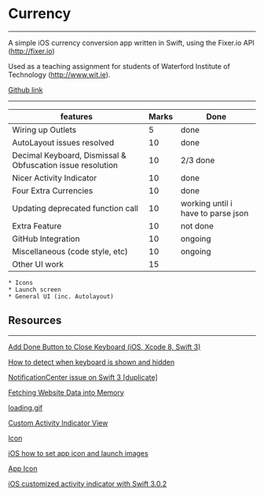 # Currency
---

A simple iOS currency conversion app written in Swift, using the Fixer.io API (http://fixer.io)

Used as a teaching assignment for students of Waterford Institute of Technology (http://www.wit.ie).

[Github link](https://github.com/brianrichardmccarthy/Currency)

---
features | Marks | Done
-------- | ----- | ----
Wiring up Outlets | 5 | done
AutoLayout issues resolved | 10 | done
Decimal Keyboard, Dismissal & Obfuscation issue resolution | 10 | 2/3 done
Nicer Activity Indicator | 10 | done
Four Extra Currencies | 10 | done
Updating deprecated function call | 10 | working until i have to parse json
Extra Feature | 10 | not done
GitHub Integration | 10 | ongoing
Miscellaneous (code style, etc) | 10 | ongoing
Other UI work | 15 |
	* Icons
	* Launch screen
	* General UI (inc. Autolayout)


## Resources
---
[Add Done Button to Close Keyboard (iOS, Xcode 8, Swift 3)](https://www.youtube.com/watch?v=RuzHai2RVZU)

[How to detect when keyboard is shown and hidden](https://stackoverflow.com/questions/4374436/how-to-detect-when-keyboard-is-shown-and-hidden)

[NotificationCenter issue on Swift 3 [duplicate]](https://stackoverflow.com/questions/38204703/notificationcenter-issue-on-swift-3)

[Fetching Website Data into Memory](https://developer.apple.com/documentation/foundation/url_loading_system/fetching_website_data_into_memory)

[loading.gif](http://i0.kym-cdn.com/photos/images/newsfeed/000/674/528/de2.gif)

[Custom Activity Indicator View](https://github.com/snyuryev/Custom-Activity-Indicator-View)

[Icon](https://lh3.ggpht.com/5wYPWDhY37LpBZb6Odb9-abb4Ywc-1Dyiex2c34bPcTxHeQsB_yU7XgN4zF9og5KzSfP=w300)

[iOS how to set app icon and launch images](https://stackoverflow.com/questions/28170520/ios-how-to-set-app-icon-and-launch-images)

[App Icon](https://makeappicon.com)

[iOS customized activity indicator with Swift 3.0.2](https://medium.com/@sourleangchhean/ios-customized-activity-indicator-with-swift-3-0-2-f26f7dd6a064)